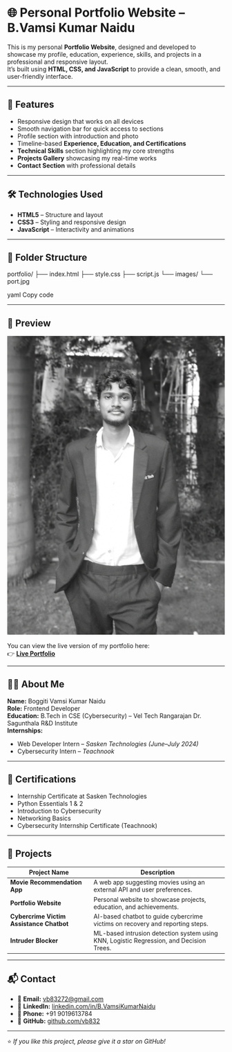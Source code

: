 # 🌐 Personal Portfolio Website – B.Vamsi Kumar Naidu

This is my personal **Portfolio Website**, designed and developed to showcase my profile, education, experience, skills, and projects in a professional and responsive layout.  
It’s built using **HTML, CSS, and JavaScript** to provide a clean, smooth, and user-friendly interface.

---

## 🚀 Features

- Responsive design that works on all devices  
- Smooth navigation bar for quick access to sections  
- Profile section with introduction and photo  
- Timeline-based **Experience, Education, and Certifications**  
- **Technical Skills** section highlighting my core strengths  
- **Projects Gallery** showcasing my real-time works  
- **Contact Section** with professional details  

---

## 🛠️ Technologies Used

- **HTML5** – Structure and layout  
- **CSS3** – Styling and responsive design  
- **JavaScript** – Interactivity and animations  

---

## 📁 Folder Structure

portfolio/
├── index.html
├── style.css
├── script.js
└── images/
└── port.jpg

yaml
Copy code

---

## 📸 Preview

![Portfolio Screenshot](images/port.jpg)

You can view the live version of my portfolio here:  
👉 [**Live Portfolio**](https://vb832.github.io/portfolio/) <!-- Replace with your GitHub Pages link -->

---

## 🧑‍💻 About Me

**Name:** Boggiti Vamsi Kumar Naidu  
**Role:** Frontend Developer  
**Education:** B.Tech in CSE (Cybersecurity) – Vel Tech Rangarajan Dr. Sagunthala R&D Institute  
**Internships:**  
- Web Developer Intern – *Sasken Technologies (June–July 2024)*  
- Cybersecurity Intern – *Teachnook*

---

## 🧩 Certifications

- Internship Certificate at Sasken Technologies  
- Python Essentials 1 & 2  
- Introduction to Cybersecurity  
- Networking Basics  
- Cybersecurity Internship Certificate (Teachnook)

---

## 🧠 Projects

| Project Name | Description |
|---------------|-------------|
| **Movie Recommendation App** | A web app suggesting movies using an external API and user preferences. |
| **Portfolio Website** | Personal website to showcase projects, education, and achievements. |
| **Cybercrime Victim Assistance Chatbot** | AI-based chatbot to guide cybercrime victims on recovery and reporting steps. |
| **Intruder Blocker** | ML-based intrusion detection system using KNN, Logistic Regression, and Decision Trees. |

---

## 📬 Contact

- 📧 **Email:** vb83272@gmail.com  
- 🔗 **LinkedIn:** [linkedin.com/in/B.VamsiKumarNaidu](#)  
- 📱 **Phone:** +91 9019613784  
- 🐙 **GitHub:** [github.com/vb832](https://github.com/vb832)

---

⭐ *If you like this project, please give it a star on GitHub!*
